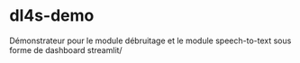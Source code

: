 # dl4s-demo
Démonstrateur pour le module débruitage et le module speech-to-text sous forme de dashboard streamlit/ 
